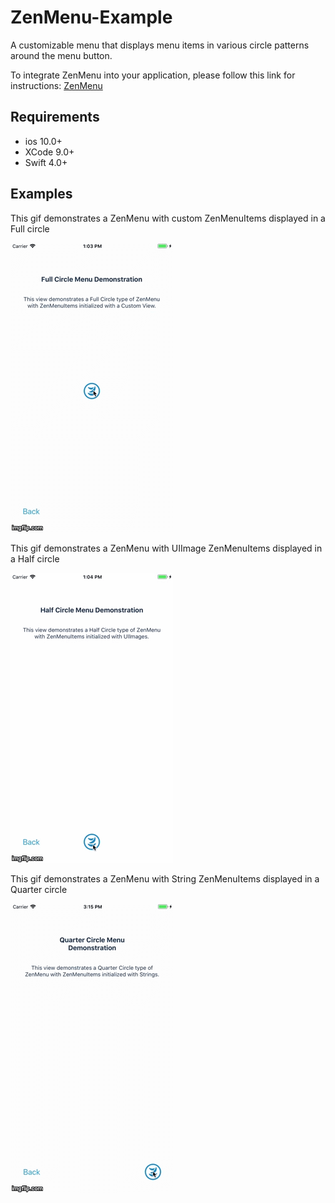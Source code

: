 # ZenMenu-Example

A customizable menu that displays menu items in various circle patterns around the menu button.

To integrate ZenMenu into your application, please follow this link for instructions: [ZenMenu](https://github.com/ZenBanana/ZenMenu)

## Requirements

* ios 10.0+
* XCode 9.0+
* Swift 4.0+

## Examples

This gif demonstrates a ZenMenu with custom ZenMenuItems displayed in a Full circle

![Full Example](https://github.com/ZenBanana/ZenMenu/blob/master/Assets/ReadMe-Videos/Full.gif)

This gif demonstrates a ZenMenu with UIImage ZenMenuItems displayed in a Half circle

![Half Example](https://github.com/ZenBanana/ZenMenu/blob/master/Assets/ReadMe-Videos/Half.gif)

This gif demonstrates a ZenMenu with String ZenMenuItems displayed in a Quarter circle

![Quarter Example](https://github.com/ZenBanana/ZenMenu/blob/master/Assets/ReadMe-Videos/Quarter.gif)

